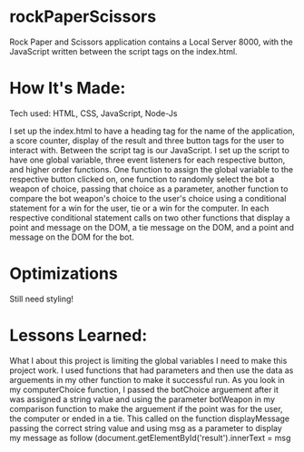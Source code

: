 # rockPaperScissors

Rock Paper and Scissors application contains a Local Server 8000, with the JavaScript written between the script tags on the index.html.

# How It's Made:
Tech used: HTML, CSS, JavaScript, Node-Js

I set up the index.html to have a heading tag for the name of the application, a score counter, display of the result and three button tags for the user to interact with. Between the script tag is our JavaScript. I set up the script to have one global variable, three event listeners for each respective button, and higher order functions. One function to assign the global variable to the respective button clicked on, one function to randomly select the bot a weapon of choice, passing that choice as a parameter, another function to compare the bot weapon's choice to the user's choice using a conditional statement for a win for the user, tie or a win for the computer. In each respective conditional statement calls on two other functions that display a point and message on the DOM, a tie message on the DOM, and a point and message on the DOM for the bot.

# Optimizations
Still need styling!

# Lessons Learned:
What I about this project is limiting the global variables I need to make this project work. I used functions that had parameters and then use the data as arguements in my other function to make it successful run. As you look in my computerChoice function, I passed the botChoice arguement after it was assigned a string value and using the parameter botWeapon in my comparison function to make the arguement if the point was for the user, the computer or ended in a tie. This called on the function displayMessage passing the correct string value and using msg as a parameter to display my message as follow (document.getElementById('result').innerText = msg
